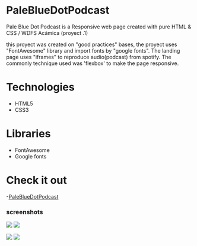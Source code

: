 # PaleBlueDotPodcast
Pale Blue Dot Podcast is a Responsive web page created with pure HTML & CSS / WDFS Acámica (proyect .1)

this proyect was created on "good practices" bases, the proyect uses "FontAwesome" library and import fonts by "google fonts".
The landing page uses "iframes" to reproduce audio(podcast) from spotify.
The commonly technique used was 'flexbox' to make the page responsive.

# Technologies
- HTML5
- CSS3

# Libraries
- FontAwesome
- Google fonts

# Check it out
-[PaleBlueDotPodcast](https://mickyrendon.github.io/PaleBlueDotPodcast/)

### screenshots

<img src="https://user-images.githubusercontent.com/64873799/148286108-323a46ba-74a3-4d40-83a5-93b89f1c16d6.png">


<img src="https://user-images.githubusercontent.com/64873799/148286406-5fcd2350-c415-45b8-ad7e-8729b5ee5cf3.png">

<img src="https://user-images.githubusercontent.com/64873799/148286518-2c76392f-b87e-480b-898c-f3c0e1e46e15.png">      <img src="https://user-images.githubusercontent.com/64873799/148286677-40dc67f8-cbb7-4bc4-9078-a5fc96d0c683.png">
